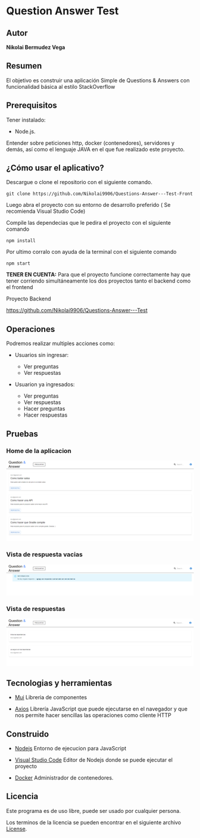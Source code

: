 # Question Answer Test
## Autor
**Nikolai Bermudez Vega**  
## Resumen
El objetivo es construir una aplicación Simple de Questions & Answers con funcionalidad básica al estilo  StackOverflow
## Prerequisitos
Tener instalado:
- Node.js.

Entender sobre peticiones http, docker (contenedores), servidores y demás, así como el lenguaje JAVA en el que fue realizado este proyecto.


## ¿Cómo usar el aplicativo?
Descargue o clone el repositorio con el siguiente comando.

    git clone https://github.com/Nikolai9906/Questions-Answer---Test-Front

Luego abra el proyecto con su entorno de desarrollo preferido ( Se recomienda Visual Studio Code)

Compile las dependecias que le pedira el proyecto con el siguiente comando

    npm install

Por ultimo corralo con ayuda de la terminal con el siguiente comando

    npm start

**TENER EN CUENTA:** Para que el proyecto funcione correctamente hay que tener corriendo simultáneamente los dos proyectos tanto el backend como el frontend

Proyecto Backend

https://github.com/Nikolai9906/Questions-Answer---Test



## Operaciones
Podremos realizar multiples acciones como:
- Usuarios sin ingresar:
  - Ver preguntas
  - Ver respuestas


- Usuarion ya ingresados:
  - Ver preguntas
  - Ver respuestas
  - Hacer preguntas
  - Hacer respuestas


## Pruebas
### Home de la aplicacion
![](img/home.png)

### Vista de respuesta vacias
![](img/respuesta%20vacia.png)

### Vista de respuestas
![](img/respuesta.png)

## Tecnologias y herramientas
- [Mui](https://mui.com) Libreria de componentes

- [Axios](https://www.npmjs.com/package/axios) Librería JavaScript que puede ejecutarse en el navegador y que nos permite hacer sencillas las operaciones como cliente HTTP


## Construido
- [Nodejs](https://nodejs.org/es/) Entorno de ejecucion para JavaScript

- [Visual Studio Code](https://code.visualstudio.com) Editor de Nodejs donde se puede ejecutar el proyecto

- [Docker](https://www.docker.com/) Administrador de contenedores.

## Licencia
Este programa es de uso libre, puede ser usado por cualquier persona.

Los terminos de la licencia se pueden encontrar en el siguiente archivo [License](LICENSE).
